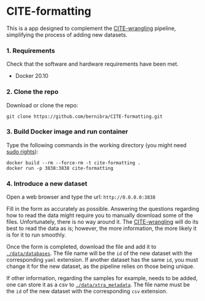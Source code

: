 # CITE-formatting

This is a app designed to complement the [CITE-wrangling](https://github.com/bernibra/CITE-wrangling) pipeline, simplifying the process of adding new datasets.

### 1. Requirements

Check that the software and hardware requirements have been met.
* Docker 20.10

### 2. Clone the repo

Download or clone the repo: 
```
git clone https://github.com/bernibra/CITE-formatting.git
```

### 3. Build Docker image and run container

Type the following commands in the working directory (you might need [sudo rights](https://docs.docker.com/engine/install/linux-postinstall/)):
```
docker build --rm --force-rm -t cite-formatting .
docker run -p 3838:3838 cite-formatting
```

### 4. Introduce a new dataset

Open a web browser and type the url: `http://0.0.0.0:3838`

Fill in the form as accurately as possible. Answering the questions regarding how to read the data might require you to manually download some of the files. Unfortunately, there is no way around it. The [CITE-wrangling](https://github.com/bernibra/CITE-wrangling) will do its best to read the data as is; however, the more information, the more likely it is for it to run smoothly.

Once the form is completed, download the file and add it to [`./data/databases`](https://github.com/bernibra/CITE-wrangling/tree/main/data/databases). The file name will be the `id` of the new dataset with the corresponding `yaml` extension. If another dataset has the same `id`, you must change it for the new dataset, as the pipeline relies on those being unique.

If other information, regarding the samples for example, needs to be added, one can store it as a csv to [`./data/xtra_metadata`](https://github.com/bernibra/CITE-wrangling/tree/main/data/xtra_metadata). The file name must be the `id` of the new dataset with the corresponding `csv` extension.
